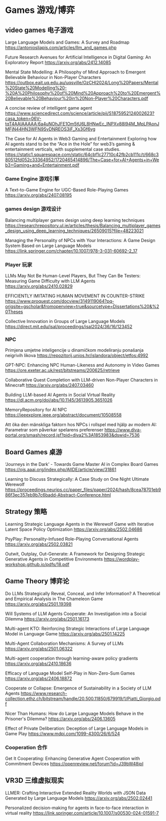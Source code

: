 # Games 游戏/博弈
## video games 电子游戏
Large Language Models and Games: A Survey and Roadmap
https://antoniosliapis.com/articles/llm_and_games.php

Future Research Avenues for Artificial Intelligence in Digital Gaming: An Exploratory Report
https://arxiv.org/abs/2412.14085

Mental State Modelling: A Philosophy of Mind Approach to Emergent Believable Behaviour in Non-Player Characters
https://outbox.eait.uq.edu.au/uqsville/OzCHI2024/Long%20Papers/Mental%20State%20Modelling%20-%20A%20Philosophy%20of%20Mind%20Approach%20to%20Emergent%20Believable%20Behaviour%20in%20Non-Player%20Characters.pdf

A concise review of intelligent game agent
https://www.sciencedirect.com/science/article/pii/S1875952124002623?casa_token=06V-tqT4AAIAAAAA:6a4uNOhJFE1Om5tU6L8HNwEc_INPXv88I94M_MpLPAonJMFjN44HN3WFN9SvDNREOS3iF_Xs3Gf6vg

The Case for AI Agents in Web3 Gaming and Entertainment
Exploring how AI agents stand to be the “Ace in the Hole”
for web3’s gaming & entertainment verticals, with
supplemental case studies.
https://static1.squarespace.com/static/64cbf1c27710c42fb2cb111c/t/668c380512fd052c33364952/1720465414896/The+Case+for+AI+Agents+in+Web3+Gaming+and+Entertainment.pdf

### Game Engine 游戏引擎
A Text-to-Game Engine for UGC-Based Role-Playing Games
https://arxiv.org/abs/2407.08195

### games design 游戏设计
Balancing multiplayer games design using deep learning techniques
https://researchrepository.ul.ie/articles/thesis/Balancing_multiplayer_games_design_using_deep_learning_techniques/26509015?file=48223021

Managing the Personality of NPCs with Your Interactions: A Game Design System Based on Large Language Models
https://link.springer.com/chapter/10.1007/978-3-031-60692-2_17

### Player 玩家
LLMs May Not Be Human-Level Players, But They Can Be Testers: Measuring Game Difficulty with LLM Agents
https://arxiv.org/abs/2410.02829

EFFICIENTLY IMITATING HUMAN MOVEMENT IN COUNTER-STRIKE
https://www.proquest.com/docview/3149119064?pq-origsite=gscholar&fromopenview=true&sourcetype=Dissertations%20&%20Theses

Collective Innovation in Groups of Large Language Models 
https://direct.mit.edu/isal/proceedings/isal2024/36/16/123452

### NPC
Primjena umjetne inteligencije u dinamičkom modeliranju ponašanja neigrivih likova
https://repozitorij.unios.hr/islandora/object/etfos:4992

GPT-NPC: Enhancing NPC Human-Likeness and Autonomy in Video Games
https://ore.exeter.ac.uk/rest/bitstreams/200625/retrieve

Collaborative Quest Completion with LLM-driven Non-Player Characters in Minecraft
https://arxiv.org/abs/2407.03460

Building LLM-based AI Agents in Social Virtual Reality
https://dl.acm.org/doi/abs/10.1145/3613905.3651026

MemoryRepository for AI NPC
https://ieeexplore.ieee.org/abstract/document/10508558

Att öka den mänskliga faktorn hos NPCs i rollspel med hjälp av modern AI: Parametrar som påverkar spelarens preferenser
https://www.diva-portal.org/smash/record.jsf?pid=diva2%3A1853983&dswid=7536

## Board Games 桌游
‘Journeys in the Dark’ - Towards Game Master AI in Complex Board Games
https://ojs.aaai.org/index.php/AIIDE/article/view/31861

Learning to Discuss Strategically: A Case Study on One Night Ultimate Werewolf
https://proceedings.neurips.cc/paper_files/paper/2024/hash/8cea78701eb986f3ec357eb9b7c6badd-Abstract-Conference.html

## Strategy 策略
Learning Strategic Language Agents in the Werewolf Game with Iterative Latent Space Policy Optimization
https://arxiv.org/abs/2502.04686

PsyPlay: Personality-Infused Role-Playing Conversational Agents
https://arxiv.org/abs/2502.03821

Outwit, Outplay, Out-Generate: A Framework for Designing Strategic Generative Agents in Competitive Environments
https://wordplay-workshop.github.io/pdfs/18.pdf

## Game Theory 博弈论
Do LLMs Strategically Reveal, Conceal, and Infer Information? A Theoretical and Empirical Analysis in The Chameleon Game
https://arxiv.org/abs/2501.19398

Will Systems of LLM Agents Cooperate: An Investigation into a Social Dilemma
https://arxiv.org/abs/2501.16173

Multi-agent KTO: Reinforcing Strategic Interactions of Large Language Model in Language Game
https://arxiv.org/abs/2501.14225

Multi-Agent Collaboration Mechanisms: A Survey of LLMs
https://arxiv.org/abs/2501.06322

Multi-agent cooperation through learning-aware policy gradients
https://arxiv.org/abs/2410.18636

Efficacy of Language Model Self-Play in Non-Zero-Sum Games
https://arxiv.org/abs/2406.18872

Cooperate or Collapse: Emergence of Sustainability in a Society of LLM Agents
https://www.research-collection.ethz.ch/bitstream/handle/20.500.11850/679919/1/Piatti_Giorgio.pdf

Nicer Than Humans: How do Large Language Models Behave in the Prisoner's Dilemma?
https://arxiv.org/abs/2406.13605

Effect of Private Deliberation: Deception of Large Language Models in Game Play
https://www.mdpi.com/1099-4300/26/6/524

### Cooperation 合作
Get It Cooperating: Enhancing Generative Agent Cooperation with Commitment Devices
https://openreview.net/forum?id=J39bW48ipI

## VR3D 三维虚拟现实

LLMER: Crafting Interactive Extended Reality Worlds with JSON Data Generated by Large Language Models
https://arxiv.org/abs/2502.02441

Personalized decision-making for agents in face-to-face interaction in virtual reality
https://link.springer.com/article/10.1007/s00530-024-01591-7



